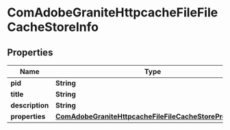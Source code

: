 

# ComAdobeGraniteHttpcacheFileFileCacheStoreInfo

## Properties

Name | Type | Description | Notes
------------ | ------------- | ------------- | -------------
**pid** | **String** |  |  [optional]
**title** | **String** |  |  [optional]
**description** | **String** |  |  [optional]
**properties** | [**ComAdobeGraniteHttpcacheFileFileCacheStoreProperties**](ComAdobeGraniteHttpcacheFileFileCacheStoreProperties.md) |  |  [optional]



